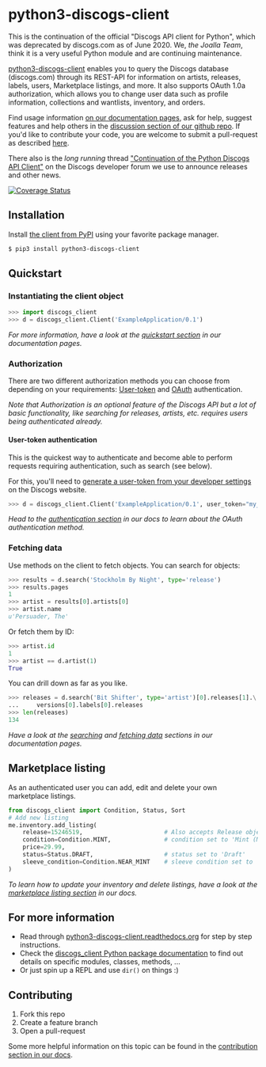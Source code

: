 # python3-discogs-client

This is the continuation of the official "Discogs API client for Python", which
was deprecated by discogs.com as of June 2020. We, _the Joalla Team_, think it
is a very useful Python module and are continuing maintenance.

[python3-discogs-client](https://pypi.org/project/python3-discogs-client/)
enables you to query the Discogs database (discogs.com) through its REST-API for
information on artists, releases, labels, users, Marketplace listings, and more.
It also supports OAuth 1.0a authorization, which allows you to change user data
such as profile information, collections and wantlists, inventory, and orders.

Find usage information [on our documentation pages](
https://python3-discogs-client.readthedocs.org),
ask for help, suggest features and help others in the [discussion section of our
github repo](https://github.com/joalla/discogs_client/discussions). If you'd
like to contribute your code, you are welcome to submit a pull-request as
described [here](contribution.md).

There also is the _long running_ thread ["Continuation of the Python Discogs API
Client"](https://www.discogs.com/forum/thread/822690) on the Discogs developer
forum we use to announce releases and other news.

[![Coverage Status](
https://coveralls.io/repos/github/joalla/discogs_client/badge.svg)](
https://coveralls.io/github/joalla/discogs_client)

## Installation

Install [the client from PyPI](https://pypi.org/project/python3-discogs-client/)
using your favorite package manager.

```sh
$ pip3 install python3-discogs-client
```

## Quickstart

### Instantiating the client object

```python
>>> import discogs_client
>>> d = discogs_client.Client('ExampleApplication/0.1')
```

_For more information, have a look at the
[quickstart section](
https://python3-discogs-client.readthedocs.org/en/latest/quickstart.html)
in our documentation pages._


### Authorization

There are two different authorization methods you can choose from depending on
your requirements:
[User-token](
https://python3-discogs-client.readthedocs.org/en/latest/authentication.html#user-token-authorization)
and [OAuth](
https://python3-discogs-client.readthedocs.org/en/latest/authentication.html#oauth-authorization)
authentication.

_Note that Authorization is an optional feature of the Discogs API but a lot of
basic functionality, like searching for releases, artists, etc. requires users
being authenticated already._


#### User-token authentication

This is the quickest way to authenticate and become able to perform requests
requiring authentication, such as search (see below).

For this, you'll need to
[generate a user-token from your developer settings](
https://python3-discogs-client.readthedocs.org/en/latest/authentication.html#user-token-authentication)
on the Discogs website.

```python
>>> d = discogs_client.Client('ExampleApplication/0.1', user_token="my_user_token")
```

_Head to the [authentication
section](https://python3-discogs-client.readthedocs.org/en/latest/authentication.html#oauth-authentication)
in our docs to learn about the OAuth authentication method._


### Fetching data

Use methods on the client to fetch objects. You can search for objects:

```python
>>> results = d.search('Stockholm By Night', type='release')
>>> results.pages
1
>>> artist = results[0].artists[0]
>>> artist.name
u'Persuader, The'
```

Or fetch them by ID:

```python
>>> artist.id
1
>>> artist == d.artist(1)
True
```

You can drill down as far as you like.

```python
>>> releases = d.search('Bit Shifter', type='artist')[0].releases[1].\
...     versions[0].labels[0].releases
>>> len(releases)
134
```

_Have a look at the
[searching](
https://python3-discogs-client.readthedocs.org/en/latest/quickstart.html#searching)
and [fetching data](
https://python3-discogs-client.readthedocs.org/en/latest/fetching_data.html)
sections in our documentation pages._


## Marketplace listing

As an authenticated user you can add, edit and delete your own marketplace listings.

```python
from discogs_client import Condition, Status, Sort
# Add new listing
me.inventory.add_listing(
    release=15246519,                       # Also accepts Release object
    condition=Condition.MINT,               # condition set to 'Mint (M)'
    price=29.99,
    status=Status.DRAFT,                    # status set to 'Draft'
    sleeve_condition=Condition.NEAR_MINT    # sleeve condition set to 'Near Mint (NM or M-)'
)
```

_To learn how to update your inventory and delete listings, have a look at the
[marketplace listing section](
https://python3-discogs-client.readthedocs.org/en/latest/listing.html) in our
docs._


## For more information

- Read through [python3-discogs-client.readthedocs.org](https://python3-discogs-client.readthedocs.org) for step by step instructions.
- Check the [discogs_client Python package documentation](https://python3-discogs-client.readthedocs.org/en/latest/discogs_client.html) to find out details on specific modules, classes, methods, ...
- Or just spin up a REPL and use `dir()` on things :)


## Contributing

1. Fork this repo
2. Create a feature branch
3. Open a pull-request

Some more helpful information on this topic can be found in the [contribution section in our docs](https://python3-discogs-client.readthedocs.org/en/latest/contribution.html).